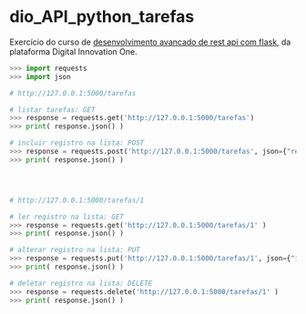 # dio_API_python_tarefas

Exercício do curso de 
[desenvolvimento avancado de rest api com flask](https://web.dio.me/course/desenvolvimento-avancado-de-rest-api-com-flask/learning/0837aa13-7ce2-4ea7-926b-3f2c2c5fbe01), 
da plataforma Digital Innovation One.


```python
>>> import requests
>>> import json

# http://127.0.0.1:5000/tarefas

# listar tarefas: GET
>>> response = requests.get('http://127.0.0.1:5000/tarefas')
>>> print( response.json() )

# incluir registro na lista: POST
>>> response = requests.post('http://127.0.0.1:5000/tarefas', json={"responsavel": "Ian","status": "concuido","tarefa": "Construir o DB"} )
>>> print( response.json() )




# http://127.0.0.1:5000/tarefas/1

# ler registro na lista: GET
>>> response = requests.get('http://127.0.0.1:5000/tarefas/1' )
>>> print( response.json() )

# alterar registro na lista: PUT
>>> response = requests.put('http://127.0.0.1:5000/tarefas/1', json={"id":1,"responsavel": "Ian","status": "concuido","tarefa": "Construir o DB"} )
>>> print( response.json() )

# deletar registro na lista: DELETE
>>> response = requests.delete('http://127.0.0.1:5000/tarefas/1' )
>>> print( response.json() )


```